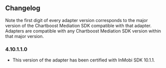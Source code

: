 ## Changelog

Note the first digit of every adapter version corresponds to the major version of the Chartboost Mediation SDK compatible with that adapter. 
Adapters are compatible with any Chartboost Mediation SDK version within that major version.

### 4.10.1.1.0
- This version of the adapter has been certified with InMobi SDK 10.1.1.
